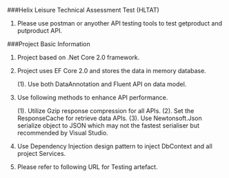 ###Helix Leisure Technical Assessment Test (HLTAT)

1. Please use postman or anyother API testing tools to test getproduct and putproduct API.

###Project Basic Information

1. Project based on .Net Core 2.0 framework.

2. Project uses EF Core 2.0 and stores the data in memory database.

	(1). Use both DataAnnotation and Fluent API on data model.

3. Use following methods to enhance API performance.
	
	(1). Utilize Gzip response compression for all APIs.
	(2). Set the ResponseCache for retrieve data APIs.
	(3). Use Newtonsoft.Json serialize object to JSON which may not the fastest serialiser but recommended by Visual Studio.

4. Use Dependency Injection design pattern to inject DbContext and all project Services.

5. Please refer to following URL for Testing artefact.
